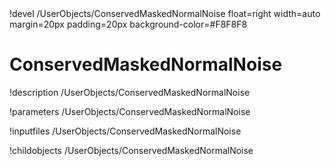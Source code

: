 <!-- MOOSE Object Documentation Stub: Remove this when content is added. -->!devel /UserObjects/ConservedMaskedNormalNoise float=right width=auto margin=20px padding=20px background-color=#F8F8F8


# ConservedMaskedNormalNoise
!description /UserObjects/ConservedMaskedNormalNoise

!parameters /UserObjects/ConservedMaskedNormalNoise

!inputfiles /UserObjects/ConservedMaskedNormalNoise

!childobjects /UserObjects/ConservedMaskedNormalNoise
